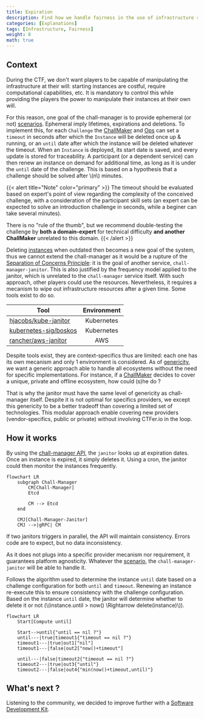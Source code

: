 ```yaml
---
title: Expiration
description: Find how we handle fairness in the use of infrastructure resources with expirations.
categories: [Explanations]
tags: [Infrastructure, Fairness]
weight: 8
math: true
---
```


## Context

During the CTF, we don't want players to be capable of manipulating the infrastructure at their will: starting instances are costful, require computational capabilities, etc.
It is mandatory to control this while providing the players the power to manipulate their instances at their own will.

For this reason, one goal of the chall-manager is to provide ephemeral (or not) [scenarios](/docs/chall-manager/glossary#scenario). Ephemeral imply lifetimes, expirations and deletions.
To implement this, for each `Challenge` the [ChallMaker](/docs/chall-manager/glossary#challmaker) and [Ops](/docs/chall-manager/glossary#ops) can set a `timeout` in seconds after which the `Instance` will be deleted once up & running, or an `until` date after which the instance will be deleted whatever the timeout. When an `Instance` is deployed, its start date is saved, and every update is stored for traceability. A participant (or a dependent service) can then renew an instance on demand for additional time, as long as it is under the `until` date of the challenge. This is based on a hypothesis that a challenge should be solved after \\(n\\) minutes.

{{< alert title="Note" color="primary" >}}
The timeout should be evaluated based on expert's point of view regarding the complexity of the conceived challenge, with a consideration of the participant skill sets (an expert can be expected to solve an introduction challenge in seconds, while a beginer can take several minutes).

There is no "rule of the thumb", but we recommend double-testing the challenge by **both a domain-expert** for technical difficulty **and another ChallMaker** unrelated to this domain.
{{< /alert >}}

Deleting [instances](/docs/chall-manager/glossary#instance) when outdated then becomes a new goal of the system, thus we cannot extend the chall-manager as it would be a rupture of the [Separation of Concerns Principle](https://en.wikipedia.org/wiki/Separation_of_concerns): it is the goal of another service, `chall-manager-janitor`. This is also justified by the frequency model applied to the janitor, which is unrelated to the `chall-manager` service itself.
With such approach, other players could use the resources. Nevertheless, it requires a mecanism to wipe out infrastructure resources after a given time.
Some tools exist to do so.

| Tool | Environment |
|---|:---:|
| [hjacobs/kube-janitor](https://codeberg.org/hjacobs/kube-janitor) | Kubernetes |
| [kubernetes-sig/boskos](https://github.com/kubernetes-sig/boskos) | Kubernetes |
| [rancher/aws-janitor](https://github.com/rancher/aws-janitor) | AWS |

Despite tools exist, they are context-specifics thus are limited: each one has its own mecanism and only 1 environment is considered.
As of [genericity](/docs/chall-manager/design/genericity), we want a generic approach able to handle all ecosystems without the need for specific implementations.
For instance, if a [ChallMaker](/docs/chall-manager/glossary#challmaker) decides to cover a unique, private and offline ecosystem, how could (s)he do ?

That is why the janitor must have the same level of genericity as chall-manager itself.
Despite it is not optimal for specifics providers, we except this genericity to be a better tradeoff than covering a limited set of technologies. This modular approach enable covering new providers (vendor-specifics, public or private) without involving CTFer.io in the loop.

## How it works

By using the [chall-manager API](/docs/chall-manager/design/architecture#api), the `janitor` looks up at expiration dates.
Once an instance is expired, it simply deletes it.
Using a cron, the janitor could then monitor the instances frequently.

```mermaid
flowchart LR
    subgraph Chall-Manager
        CM[Chall-Manager]
        Etcd

        CM --> Etcd
    end

    CMJ[Chall-Manager-Janitor]
    CMJ -->|gRPC| CM
```

If two janitors triggers in parallel, the API will maintain consistency. Errors code are to expect, but no data inconsistency.

As it does not plugs into a specific provider mecanism nor requirement, it guarantees platform agnosticity. Whatever the [scenario](/docs/chall-manager/glossary#scenario), the `chall-manager-janitor` will be able to handle it.

Follows the algorithm used to determine the instance `until` date based on a challenge configuration for both `until` and `timeout`.
Renewing an instance re-execute this to ensure consistency with the challenge configuration.
Based on the instance `until` date, the janitor will determine whether to delete it or not (\\(instance.until > now() \Rightarrow delete(instance)\\)).

```mermaid
flowchart LR
    Start[Compute until]

    Start-->until{"until == nil ?"}
    until---|true|timeout1{"timeout == nil ?"}
    timeout1---|true|out1["nil"]
    timeout1---|false|out2["now()+timeout"]

    until---|false|timeout2{"timeout == nil ?"}
    timeout2---|true|out3{"until"}
    timeout2---|false|out4{"min(now()+timeout,until)"}
```

## What's next ?

Listening to the community, we decided to improve further with a [Software Development Kit](/docs/chall-manager/design/software-development-kit).
